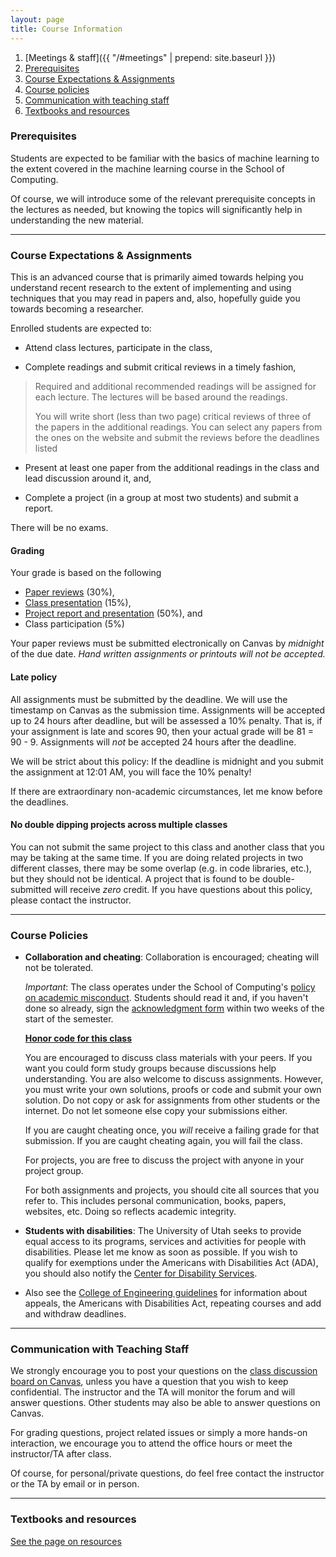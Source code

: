 ```yaml
---
layout: page
title: Course Information
---
```


1. [Meetings & staff]({{ "/#meetings" | prepend: site.baseurl }})
2. [Prerequisites](#prerequisites)
3. [Course Expectations & Assignments](#expectations)
4. [Course policies](#course-policies)
5. [Communication with teaching staff](#communication)
6. [Textbooks and resources](resources.html)

### Prerequisites
<a name="prerequisites">

Students are expected to be familiar with the basics of machine
learning to the extent covered in the machine learning course in the
School of Computing.

Of course, we will introduce some of the relevant prerequisite
concepts in the lectures as needed, but knowing the topics will
significantly help in understanding the new material.

----

### Course Expectations & Assignments
<a name="expectations">

This is an advanced course that is primarily aimed towards helping you
understand recent research to the extent of implementing and using
techniques that you may read in papers and, also, hopefully guide you
towards becoming a researcher.

Enrolled students are expected to:

* Attend class lectures, participate in the class,

* Complete readings and submit critical reviews in a timely fashion,

> Required and additional recommended readings will be assigned for
> each lecture. The lectures will be based around the readings. 
> 
> You will write short (less than two page) critical reviews of three
> of the papers in the additional readings. You can select any papers
> from the ones on the website and submit the reviews before the
> deadlines listed

* Present at least one paper from the additional readings in the
   class and lead discussion around it, and,
   
* Complete a project (in a group at most two students) and submit a
  report.

There will be no exams.

#### Grading

Your grade is based on the following

- [Paper reviews](reviews-presentations.html#reviews) (30%),
- [Class presentation](reviews-presentations.html#presentations) (15%),
- [Project report and presentation](projects.html) (50%), and
- Class participation (5%)

Your paper reviews must be submitted electronically on Canvas by
*midnight* of the due date.  *Hand written assignments or printouts
will not be accepted.*

#### Late policy

All assignments must be submitted by the deadline. We will use the
timestamp on Canvas as the submission time. Assignments will be
accepted up to 24 hours after deadline, but will be assessed a 10%
penalty. That is, if your assignment is late and scores 90, then your
actual grade will be 81 = 90 - 9. Assignments will *not* be accepted
24 hours after the deadline.

We will be strict about this policy: If the deadline is midnight and
you submit the assignment at 12:01 AM, you will face the 10% penalty!

If there are extraordinary non-academic circumstances, let me know
before the deadlines.
   

#### No double dipping projects across multiple classes

You can not submit the same project to this class and another class
that you may be taking at the same time. If you are doing related
projects in two different classes, there may be some overlap (e.g. in
code libraries, etc.), but they should not be identical. A project
that is found to be double-submitted will receive *zero* credit. If
you have questions about this policy, please contact the instructor.

----

### Course Policies
<a name="course-policies">

* **Collaboration and cheating**: Collaboration is encouraged;
  cheating will not be tolerated.
   
  *Important*: The class operates under the School of Computing's
  [policy on academic misconduct](http://www.cs.utah.edu/docs/misc/cheating_policy.pdf).
  Students should read it and, if you haven't done so already, sign the
  [acknowledgment form](https://www.cs.utah.edu/docs/misc/SoC_ack_form.pdff)
  within two weeks of the start of the semester.
      
  **<u>Honor code for this class</u>**
   
  You are encouraged to discuss class materials with your peers. If
  you want you could form study groups because discussions help
  understanding. You are also welcome to discuss assignments. However,
  you must write your own solutions, proofs or code and submit your
  own solution. Do not copy or ask for assignments from other students
  or the internet. Do not let someone else copy your submissions
  either.
  
  If you are caught cheating once, you *will* receive a failing grade
  for that submission. If you are caught cheating again, you will fail
  the class.
   
  For projects, you are free to discuss the project with anyone in your
  project group.
   
  For both assignments and projects, you should cite all sources that
  you refer to. This includes personal communication, books, papers,
  websites, etc. Doing so reflects academic integrity.
   
* **Students with disabilities**: The University of Utah seeks to
provide equal access to its programs, services and activities for
people with disabilities. Please let me know as soon as possible. If
you wish to qualify for exemptions under the Americans with
Disabilities Act (ADA), you should also notify the
[Center for Disability Services](http://disability.utah.edu/).

* Also see the
[College of Engineering guidelines](http://www.coe.utah.edu/wp-content/uploads/pdf/faculty/semester_guidelines.pdf)
for information about appeals, the Americans with Disabilities Act,
repeating courses and add and withdraw deadlines.

----

### Communication with Teaching Staff
<a name="communication">

We strongly encourage you to post your questions on the
[class discussion board on Canvas]({{site.canvas}}/discussion_topics),
unless you have a question that you wish to keep confidential. The
instructor and the TA will monitor the forum and will answer
questions. Other students may also be able to answer questions on
Canvas.

For grading questions, project related issues or simply a more
hands-on interaction, we encourage you to attend the office hours or
meet the instructor/TA after class.

Of course, for personal/private questions, do feel free contact the
instructor or the TA by email or in person.

----

### Textbooks and resources

[See the page on resources](resources.html)
